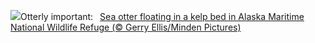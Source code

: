 ![](https://www.bing.com/th?id=OHR.KelpOtter_EN-US4867923884_UHD.jpg&w=1000)Otterly important:&nbsp;&ensp;[Sea otter floating in a kelp bed in Alaska Maritime National Wildlife Refuge (© Gerry Ellis/Minden Pictures)](https://www.bing.com/th?id=OHR.KelpOtter_EN-US4867923884_UHD.jpg)
<br><br/>
